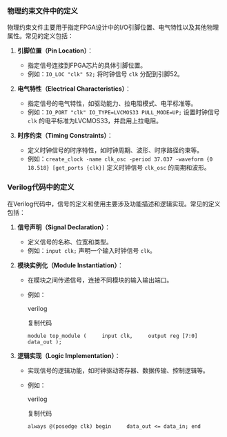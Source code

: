 ### 物理约束文件中的定义

物理约束文件主要用于指定FPGA设计中的I/O引脚位置、电气特性以及其他物理属性。常见的定义包括：

1. **引脚位置（Pin Location）**：
    
    - 指定信号连接到FPGA芯片的具体引脚位置。
    - 例如：`IO_LOC "clk" 52;` 将时钟信号 `clk` 分配到引脚52。
2. **电气特性（Electrical Characteristics）**：
    
    - 指定信号的电气特性，如驱动能力、拉电阻模式、电平标准等。
    - 例如：`IO_PORT "clk" IO_TYPE=LVCMOS33 PULL_MODE=UP;` 设置时钟信号 `clk` 的电平标准为LVCMOS33，并启用上拉电阻。
3. **时序约束（Timing Constraints）**：
    
    - 定义时钟信号的时序特性，如时钟周期、波形、时序路径约束等。
    - 例如：`create_clock -name clk_osc -period 37.037 -waveform {0 18.518} [get_ports {clk}]` 定义时钟信号 `clk_osc` 的周期和波形。

### Verilog代码中的定义

在Verilog代码中，信号的定义和使用主要涉及功能描述和逻辑实现。常见的定义包括：

1. **信号声明（Signal Declaration）**：
    
    - 定义信号的名称、位宽和类型。
    - 例如：`input clk;` 声明一个输入时钟信号 `clk`。
2. **模块实例化（Module Instantiation）**：
    
    - 在模块之间传递信号，连接不同模块的输入输出端口。
    - 例如：
        
        verilog
        
        复制代码
        
        `module top_module (     input clk,     output reg [7:0] data_out );`
        
3. **逻辑实现（Logic Implementation）**：
    
    - 实现信号的逻辑功能，如时钟驱动寄存器、数据传输、控制逻辑等。
    - 例如：
        
        verilog
        
        复制代码
        
        `always @(posedge clk) begin     data_out <= data_in; end`